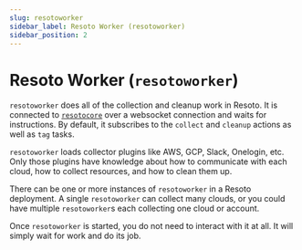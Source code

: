 ```yaml
---
slug: resotoworker
sidebar_label: Resoto Worker (resotoworker)
sidebar_position: 2
---
```


# Resoto Worker (`resotoworker`)

`resotoworker` does all of the collection and cleanup work in Resoto. It is connected to [`resotocore`](./resotocore.md) over a websocket connection and waits for instructions. By default, it subscribes to the `collect` and `cleanup` actions as well as `tag` tasks.

`resotoworker` loads collector plugins like AWS, GCP, Slack, Onelogin, etc. Only those plugins have knowledge about how to communicate with each cloud, how to collect resources, and how to clean them up.

There can be one or more instances of `resotoworker` in a Resoto deployment. A single `resotoworker` can collect many clouds, or you could have multiple `resotoworker`s each collecting one cloud or account.

Once `resotoworker` is started, you do not need to interact with it at all. It will simply wait for work and do its job.
